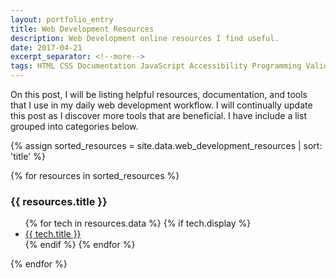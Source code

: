 ```yaml
---
layout: portfolio_entry
title: Web Development Resources
description: Web Development online resources I find useful.
date: 2017-04-21
excerpt_separator: <!--more-->
tags: HTML CSS Documentation JavaScript Accessibility Programming Validation News
---
```


<p>On this post, I will be listing helpful resources, documentation, and tools that I use in my daily web development 
workflow. I will continually update this post as I discover more tools that are beneficial. I have include a list 
grouped into categories below.</p>

<!--more-->

{% assign sorted_resources = site.data.web_development_resources | sort: 'title' %}
<p>{% for resources in sorted_resources %}
    <h3>{{ resources.title }}</h3>
    <ul class='tech_list'>
        {% for tech in resources.data %}
            {% if tech.display %}
                <li><a target='_blank' href='{{ tech.url }}'>{{ tech.title }}</a></li>
            {% endif %}
        {% endfor %}
    </ul>
{% endfor %}</p>